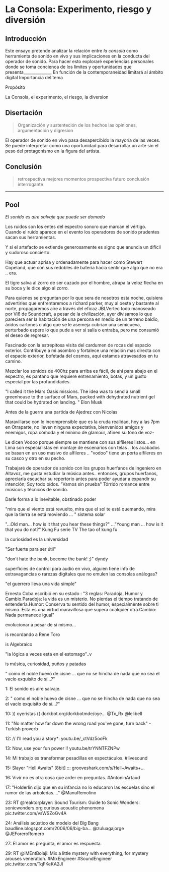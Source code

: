
# La Consola: Experimento, riesgo y diversión

## Introducción
Este ensayo pretende analizar la relación entre _la consola_ como herramienta de sonido en vivo y sus implicaciones en la conducta del operador de sonido. Para hacer esto exploraré experiencias personales donde se toma concienca de los límites y oportunidades que presenta______________ 
En función de la contemporaneidad limitará al ámbito digital 
Importancia del tema

Propósito

La Consola, el experimento, el riesgo, la diversion


## Disertación
>Organización y sustenteción de los hechos las opiniones, argumentación y digresion

El operador de sonido en vivo pasa desapercibido la mayoría de las veces. Se puede interpretar como una oportunidad para desarrollar un arte sin el peso del protagonismo en la figura del artista.

## Conclusión
>retrospectiva mejores momentos
>prospectiva futuro
>conclusión interrogante

----------
## Pool





_El sonido es aire salvaje que puede ser domado_

Los ruidos son los entes del espectro sonoro que marcan el vértigo.
Cuando el ruido aparece en el evento los operadores de sonido prudentes sacan sus herramientas.

Y si el artefacto se extiende generosamente es signo que anuncia un difícil y sudoroso concierto.

Hay que actuar aprisa y ordenadamente para hacer como Stewart Copeland, que con sus redobles de batería hacía sentir que algo que no era .. era.

El tigre salva al zorro de ser cazado por el hombre, atrapa la veloz flecha en su boca y le dice algo al zorro.

Para quienes se preguntan por lo que sera de nosotros esta noche, quisiera advertirles que enfrentaremos a richard parker, muy al oeste y bastante al norte, propagaremos aire a través del eficaz JBLVertec todo manoseado por Vi6 de Soundcraft, a pesar de la civilización, ayer divisamos lo que pareciera ser la habitación de una persona en medio de un terreno baldío, áridos cartones o algo que se le asemeja cubrían una semicueva, perturbado esperé lo que pude a ver si salía o entraba, pero me consumió el deseo de regresar.

Fascinado con la estrepitosa visita del cardumen de rocas del espacio exterior.
Contribuye a mi asombro y fortalece una relación mas directa con el espacio exterior, bofetada del cosmos, aquí estamos atravesados en tu camino.

Mezclar los sonidos de 400hz para arriba es fácil, de ahí para abajo en el espectro, es pantano que requiere entrenamiento, botas, y un gusto especial por las profundidades. 

"I called it the Mars Oasis missions. The idea was to send a small greenhouse to the surface of Mars, packed with dehydrated nutrient gel that could be hydrated on landing. " Elon Musk

Antes de la guerra una partida de Ajedrez con Nicolas


Maravillarse con lo incomprensible que es la cruda realidad, hoy a las 7pm en Otraparte, no lleven ninguna expectativa, bienvenidos amigos y enemigos, ropa cómoda y el mínimo de glamour, afinen su tono de voz- 

Le dicen Vodoo porque siempre se mantiene con sus alfileres listos... en Lima son especialistas en montaje de escenarios con telas .. los acabados se basan en un uso masivo de alfileres .. "vodoo" tiene un porta alfileres en su casco y otro en su pecho.

Trabajaré de operador de sonido con los grupos huerfanos de ingeniero en Altavoz, me gusta estudiar la música antes.. entonces, grupos huerfanos, apreciaría escuchar su repertorio antes para poder ayudar a expandir su intención; Soy todo oídos.
"Vamos sin prueba"
Tórrido romance entre músicos y técnicos de sonido.

Darle forma a lo inevitable, obstinado poder

"mira que el viento está revuelto, mira que el sol te está quemando, mira que la tierra se está moviendo ... " sistema solar

"...Old man... how is it that you hear these things?" ..."Young man ... how is it that you do not?" Kung Fu serie TV The tao of kung fu

la curiosidad es la universidad

"Ser fuerte para ser útil"

"don't hate the bank, become the bank! ;)" dyndy

superficies de control para audio en vivo, alguien tiene info de extravagancias o rarezas digitales que no emulen las consolas análogas?

"el guerrero lleva una vida simple"

Ernesto Coba escribió en su estado : "3 reglas: Paradoja, Humor y Cambio.Paradoja: la vida es un misterio. No pierdas el tiempo tratando de entenderla.Humor: Conserva tu sentido del humor, especialmente sobre ti mismo. Esta es una virtud maravillosa que supera cualquier otra.Cambio: Nada permanece igual"

evolucionar a pesar de si mismo...

is recordando a Rene Toro

is Algebraico

"la lógica a veces esta en el estomago"..v


is música, curiosidad, puños y patadas

" como el noble huevo de cisne ... que no se hincha de nada que no sea el vacío exquisito de sí...?"

1: El sonido es aire salvaje.

2: " como el noble huevo de cisne ... que no se hincha de nada que no sea el vacío exquisito de sí...?"















10: )) oyeristas (( dorkbot.org/dorkbotmde/oye… @Tx_Rx @lelibell

11: "No matter how far down the wrong road you've gone, turn back" - Turkish proverb

12: // I'll read you a story*: youtu.be/_ctVdz5ooFk

13: Now, use your fun power !! youtu.be/trYNNTFZNPw

14: Mi trabajo es transformar pesadillas en espectáculos. #livesound

15: Slayer "Hell Awaits" [8bit] ::: grooveshark.com/s/Hell+Awaits+…

16: Vivir no es otra cosa que arder en preguntas. #AntoninArtaud

17: "Holderlin dijo que en su infancia no lo educaron las escuelas sino el rumor de las arboledas...." @ManuRemolino











23: RT @reaktorplayer: Sound Tourism: Guide to Sonic Wonders: sonicwonders.org curious acoustic phenomena pic.twitter.com/vsWSZoGv4A

24: Análisis acústico de modelo del Big Bang baudline.blogspot.com/2006/06/big-ba… @zuluagajorge @JEForeroRomero





27: El amor es pregunta, el amor es respuesta.



29: RT @iMEntBolaji: Mix a little mystery with everything, for mystery arouses veneration. #MixEngineer #SoundEngineer pic.twitter.com/TqFKeKA2Jl



